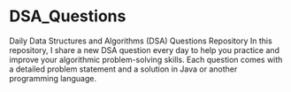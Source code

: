 # DSA_Questions
Daily Data Structures and Algorithms (DSA) Questions Repository  In this repository, I share a new DSA question every day to help you practice and improve your algorithmic problem-solving skills. Each question comes with a detailed problem statement and a solution in Java or another programming language.

